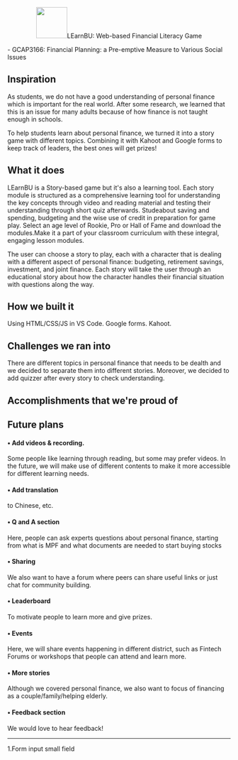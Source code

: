<p style="text-align:center;"><img src="https://media.giphy.com/media/mCJBg3jWw0XIH3euLA/giphy.gif" width="70">LEarnBU: Web-based Financial Literacy Game</p>   
- GCAP3166: Financial Planning: a Pre-emptive Measure to Various Social Issues

## Inspiration
As students, we do not have a good understanding of personal finance which is important for the real world. After some research, we learned that this is an issue for many adults because of how finance is not taught enough in schools. 

To help students learn about personal finance, we turned it into a story game with different topics. Combining it with Kahoot and Google forms to keep track of leaders, the best ones will get prizes!

## What it does

LEarnBU is a Story-based game but it's also a learning tool. Each story module is structured as a comprehensive learning tool for understanding the key concepts through video and reading material and testing their understanding through short quiz afterwards. Studeabout saving and spending, budgeting and the wise use of credit in preparation for game play. Select an age level of Rookie, Pro or Hall of Fame and download the modules.Make it a part of your classroom curriculum with these integral, engaging lesson modules.

The user can choose a story to play, each with a character that is dealing with a different aspect of personal finance: budgeting, retirement savings, investment, and joint finance. Each story will take the user through an educational story about how the character handles their financial situation with questions along the way.

## How we built it
Using HTML/CSS/JS in VS Code.
Google forms.
Kahoot.
## Challenges we ran into

There are different topics in personal finance that needs to be dealth and we decided to separate them into different stories. Moreover, we decided to add quizzer after every story to check understanding.

## Accomplishments that we're proud of


## Future plans

#### • Add videos & recording.

Some people like learning through reading, but some may prefer videos. In the future, we will make use of different contents to make it more accessible for different learning needs.

#### • Add translation
to Chinese, etc.

####  • Q and A section
Here, people can ask experts questions about personal finance, starting from what is MPF and what documents are needed to start buying stocks

#### • Sharing
We also want to have a forum where peers can share useful links or just chat for community building.

#### • Leaderboard 

To motivate people to learn more and give prizes.

#### • Events

Here, we will share events happening in different district, such as Fintech Forums or workshops that people can attend and learn more.

#### • More stories
Although we covered personal finance, we also want to focus of financing as a couple/family/helping elderly. 

#### • Feedback section
 We would love to hear feedback!




 --------
 1.Form input small field


